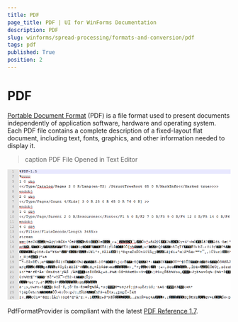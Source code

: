 ```yaml
---
title: PDF
page_title: PDF | UI for WinForms Documentation
description: PDF
slug: winforms/spread-processing/formats-and-conversion/pdf
tags: pdf
published: True
position: 2
---
```


# PDF



[Portable Document Format](http://en.wikipedia.org/wiki/Portable_Document_Format)
        (PDF) is a file format used to present documents independently of application software, hardware and operating system. Each PDF file contains a complete description of a fixed-layout flat document, including text, fonts, graphics, and other information needed to display it.
      
>caption PDF File Opened in Text Editor

![spreadprocessing-formats-and-conversion-pdf 001](images/spreadprocessing-formats-and-conversion-pdf001.png)

PdfFormatProvider is compliant with the latest
        [PDF Reference 1.7](http://www.adobe.com/content/dam/Adobe/en/devnet/acrobat/pdfs/pdf_reference_1-7.pdf).
      

## 
